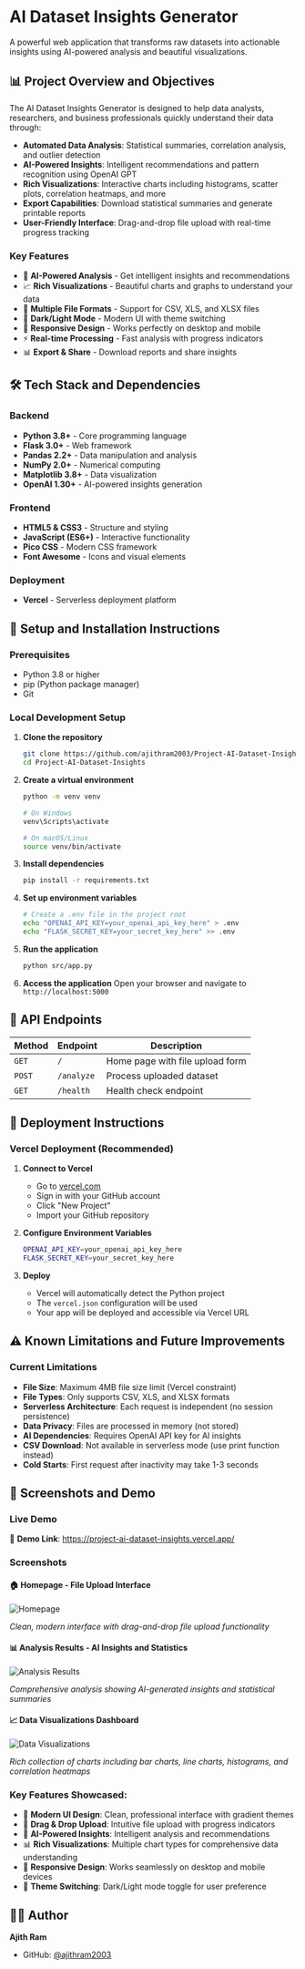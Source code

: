 ﻿# AI Dataset Insights Generator

A powerful web application that transforms raw datasets into actionable insights using AI-powered analysis and beautiful visualizations.

## 📊 Project Overview and Objectives

The AI Dataset Insights Generator is designed to help data analysts, researchers, and business professionals quickly understand their data through:

- **Automated Data Analysis**: Statistical summaries, correlation analysis, and outlier detection
- **AI-Powered Insights**: Intelligent recommendations and pattern recognition using OpenAI GPT
- **Rich Visualizations**: Interactive charts including histograms, scatter plots, correlation heatmaps, and more
- **Export Capabilities**: Download statistical summaries and generate printable reports
- **User-Friendly Interface**: Drag-and-drop file upload with real-time progress tracking

### Key Features
- 🧠 **AI-Powered Analysis** - Get intelligent insights and recommendations
- 📈 **Rich Visualizations** - Beautiful charts and graphs to understand your data
- 📁 **Multiple File Formats** - Support for CSV, XLS, and XLSX files
- 🌙 **Dark/Light Mode** - Modern UI with theme switching
- 📱 **Responsive Design** - Works perfectly on desktop and mobile
- ⚡ **Real-time Processing** - Fast analysis with progress indicators
- 📊 **Export & Share** - Download reports and share insights

## 🛠 Tech Stack and Dependencies

### Backend
- **Python 3.8+** - Core programming language
- **Flask 3.0+** - Web framework
- **Pandas 2.2+** - Data manipulation and analysis
- **NumPy 2.0+** - Numerical computing
- **Matplotlib 3.8+** - Data visualization
- **OpenAI 1.30+** - AI-powered insights generation

### Frontend
- **HTML5 & CSS3** - Structure and styling
- **JavaScript (ES6+)** - Interactive functionality
- **Pico CSS** - Modern CSS framework
- **Font Awesome** - Icons and visual elements

### Deployment
- **Vercel** - Serverless deployment platform


## 🚀 Setup and Installation Instructions

### Prerequisites
- Python 3.8 or higher
- pip (Python package manager)
- Git

### Local Development Setup

1. **Clone the repository**
   ```bash
   git clone https://github.com/ajithram2003/Project-AI-Dataset-Insights.git
   cd Project-AI-Dataset-Insights
   ```

2. **Create a virtual environment**
   ```bash
   python -m venv venv
   
   # On Windows
   venv\Scripts\activate
   
   # On macOS/Linux
   source venv/bin/activate
   ```

3. **Install dependencies**
   ```bash
   pip install -r requirements.txt
   ```

4. **Set up environment variables**
   ```bash
   # Create a .env file in the project root
   echo "OPENAI_API_KEY=your_openai_api_key_here" > .env
   echo "FLASK_SECRET_KEY=your_secret_key_here" >> .env
   ```

5. **Run the application**
   ```bash
   python src/app.py
   ```

6. **Access the application**
   Open your browser and navigate to `http://localhost:5000`

## 🔌 API Endpoints

| Method | Endpoint | Description |
|--------|----------|-------------|
| `GET` | `/` | Home page with file upload form |
| `POST` | `/analyze` | Process uploaded dataset |
| `GET` | `/health` | Health check endpoint |

## 🚀 Deployment Instructions

### Vercel Deployment (Recommended)

1. **Connect to Vercel**
   - Go to [vercel.com](https://vercel.com)
   - Sign in with your GitHub account
   - Click "New Project"
   - Import your GitHub repository

2. **Configure Environment Variables**
   ```bash
   OPENAI_API_KEY=your_openai_api_key_here
   FLASK_SECRET_KEY=your_secret_key_here
   ```

3. **Deploy**
   - Vercel will automatically detect the Python project
   - The `vercel.json` configuration will be used
   - Your app will be deployed and accessible via Vercel URL


## ⚠️ Known Limitations and Future Improvements

### Current Limitations
- **File Size**: Maximum 4MB file size limit (Vercel constraint)
- **File Types**: Only supports CSV, XLS, and XLSX formats
- **Serverless Architecture**: Each request is independent (no session persistence)
- **Data Privacy**: Files are processed in memory (not stored)
- **AI Dependencies**: Requires OpenAI API key for AI insights
- **CSV Download**: Not available in serverless mode (use print function instead)
- **Cold Starts**: First request after inactivity may take 1-3 seconds

## 📸 Screenshots and Demo

### Live Demo
🔗 **Demo Link**: https://project-ai-dataset-insights.vercel.app/

### Screenshots

#### 🏠 Homepage - File Upload Interface
![Homepage](https://github.com/ajithram2003/Project-AI-Dataset-Insights/blob/main/docs/images/homepage.jpeg?raw=true)

*Clean, modern interface with drag-and-drop file upload functionality*

#### 📊 Analysis Results - AI Insights and Statistics
![Analysis Results](https://github.com/ajithram2003/Project-AI-Dataset-Insights/blob/main/docs/images/analysis-results.jpeg?raw=true)

*Comprehensive analysis showing AI-generated insights and statistical summaries*

#### 📈 Data Visualizations Dashboard
![Data Visualizations](https://github.com/ajithram2003/Project-AI-Dataset-Insights/blob/main/docs/images/data-visualizations.jpeg?raw=true)

*Rich collection of charts including bar charts, line charts, histograms, and correlation heatmaps*

### Key Features Showcased:
- 🎨 **Modern UI Design**: Clean, professional interface with gradient themes
- 📁 **Drag & Drop Upload**: Intuitive file upload with progress indicators
- 🧠 **AI-Powered Insights**: Intelligent analysis and recommendations
- 📊 **Rich Visualizations**: Multiple chart types for comprehensive data understanding
- 📱 **Responsive Design**: Works seamlessly on desktop and mobile devices
- 🌙 **Theme Switching**: Dark/Light mode toggle for user preference


## 👨‍💻 Author

**Ajith Ram**
- GitHub: [@ajithram2003](https://github.com/ajithram2003)
